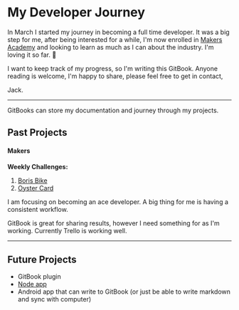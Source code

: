 # My Developer Journey

In March I started my journey in becoming a full time developer. It was a big step for me, after being interested for a while, I'm now enrolled in [Makers Academy](http://www.makersacademy.com/) and looking to learn as much as I can about the industry. I'm loving it so far.  🤩

I want to keep track of my progress, so I'm writing this GitBook. Anyone reading is welcome, I'm happy to share, please feel free to get in contact,

Jack.

---

GitBooks can store my documentation and journey through my projects.

## **Past Projects**

#### Makers

**Weekly Challenges:**

1. [Boris Bike ](https://github.com/dewinterjack/boris_week1)
2. [Oyster Card](https://github.com/dewinterjack/oyster_week2)

I am focusing on becoming an ace developer. A big thing for me is having a consistent workflow.

GitBook is great for sharing results, however I need something for as I'm working. Currently Trello is working well.

---

## Future Projects

* GitBook plugin
* [Node app](/node-app.md)
* Android app that can write to GitBook \(or just be able to write markdown and sync with computer\)



